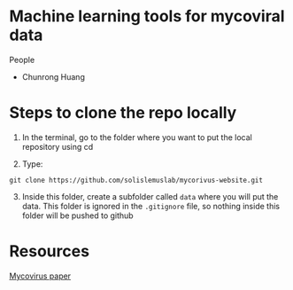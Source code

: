 # Machine learning tools for mycoviral data
People
- Chunrong Huang

# Steps to clone the repo locally

1. In the terminal, go to the folder where you want to put the local repository using cd

2. Type:
```shell
git clone https://github.com/solislemuslab/mycorivus-website.git
```
3. Inside this folder, create a subfolder called `data` where you will put the data. This folder is ignored in the `.gitignore` file, so nothing inside this folder will be pushed to github

# Resources

[Mycovirus paper](https://apsjournals.apsnet.org/doi/10.1094/PHYTO-05-19-0166-RVW)
